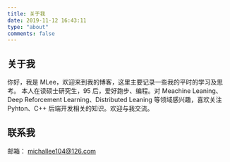 ```yaml
---
title: 关于我
date: 2019-11-12 16:43:11
type: "about"
comments: false
---
```


## 关于我

你好，我是 MLee，欢迎来到我的博客，这里主要记录一些我的平时的学习及思考。
本人在读硕士研究生，95 后，爱好跑步、编程。对 Meachine Leaning、Deep Reforcement Learning、Distributed Leaning 等领域感兴趣，喜欢关注 Pyhton、C++ 后端开发相关的知识。欢迎与我交流。

## 联系我

邮箱： michallee104@126.com
